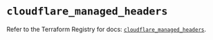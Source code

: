 # `cloudflare_managed_headers`

Refer to the Terraform Registry for docs: [`cloudflare_managed_headers`](https://registry.terraform.io/providers/cloudflare/cloudflare/4.44.0/docs/resources/managed_headers).
